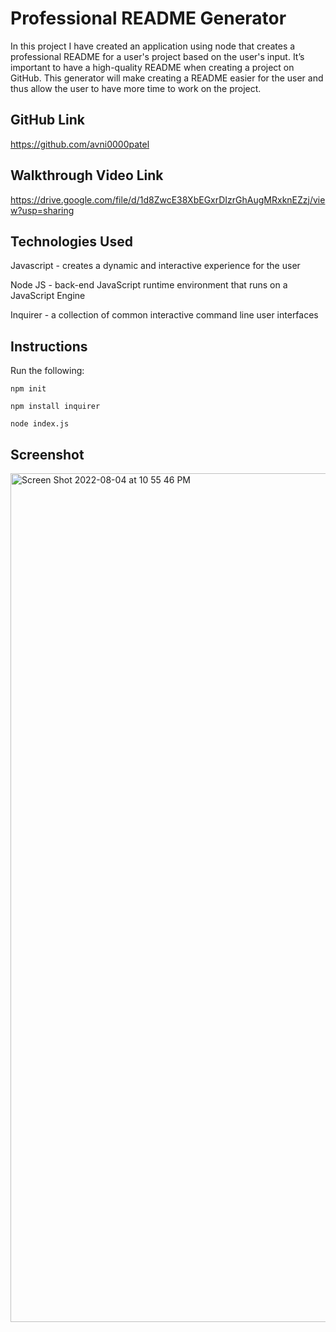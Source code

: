 # Professional README Generator
In this project I have created an application using node that creates a professional README for a user's project based on the user's input. It’s important to have a high-quality README when creating a project on GitHub. This generator will make creating a README easier for the user and thus allow the user to have more time to work on the project. 
## GitHub Link
https://github.com/avni0000patel
## Walkthrough Video Link
https://drive.google.com/file/d/1d8ZwcE38XbEGxrDIzrGhAugMRxknEZzj/view?usp=sharing
## Technologies Used
Javascript - creates a dynamic and interactive experience for the user

Node JS - back-end JavaScript runtime environment that runs on a JavaScript Engine

Inquirer - a collection of common interactive command line user interfaces

## Instructions
Run the following:

`npm init`

`npm install inquirer`

`node index.js`

## Screenshot
<img width="1358" alt="Screen Shot 2022-08-04 at 10 55 46 PM" src="https://user-images.githubusercontent.com/104175474/182991959-3c7512da-942e-4fc8-a283-61d0c0767b27.png">
